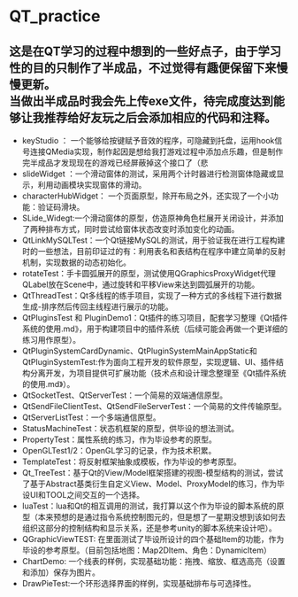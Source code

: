 # QT_practice
这是在QT学习的过程中想到的一些好点子，由于学习性的目的只制作了半成品，不过觉得有趣便保留下来慢慢更新。  
当做出半成品时我会先上传exe文件，待完成度达到能够让我推荐给好友玩之后会添加相应的代码和注释。
---
* keyStudio ： 一个能够给按键赋予音效的程序，可隐藏到托盘，运用hook信号连接QMedia实现，制作起因是想给我打游戏过程中添加点乐趣，但是制作完半成品才发现现在的游戏已经屏蔽掉这个接口了（悲
* slideWidget ：一个滑动窗体的测试，采用两个计时器进行检测窗体隐藏或显示，利用动画模块实现窗体的滑动。
* characterHubWidget： 一个页面原型，除开布局之外，还实现了一个小功能：验证码滑块。
* SLide_Widegt:一个滑动窗体的原型，仿造原神角色栏展开关闭设计，并添加了两种排布方式，同时尝试给窗体状态改变时添加变化的动画。
* QtLinkMySQLTest：一个Qt链接MySQL的测试，用于验证我在进行工程构建时的一些想法，目前印证过的有：利用表名和表结构在程序中建立简单的反射机制，实现数据的动态初始化。
* rotateTest：手卡圆弧展开的原型，测试使用QGraphicsProxyWidget代理QLabel放在Scene中，通过旋转和平移View来达到圆弧展开的功能。
* QtThreadTest：Qt多线程的练手项目，实现了一种方式的多线程下进行数据生成-排序然后传回主线程进行展示的功能。
* QtPluginsTest 和 PluginDemo1：Qt插件的练习项目，配套学习整理《Qt插件系统的使用.md》，用于构建项目中的插件系统（后续可能会再做一个更详细的练习用作原型）。
* QtPluginSystemCardDynamic、QtPluginSystemMainAppStatic和QtPluginSystemTest:作为面向工程开发的软件原型，实现逻辑、UI、插件结构分离开发，为项目提供可扩展功能（技术点和设计理念整理至《Qt插件系统的使用.md》）。
* QtSocketTest、QtServerTest：一个简易的双端通信原型。
* QtSendFileClientTest、QtSendFileServerTest：一个简易的文件传输原型。
* QtServerListTest：一个多端通信原型。
* StatusMachineTest：状态机框架的原型，供毕设的想法测试。
* PropertyTest：属性系统的练习，作为毕设参考的原型。
* OpenGLTest1/2：OpenGL学习的记录，作为技术积累。
* TemplateTest：将反射框架抽象成模板，作为毕设的参考原型。
* Qt_TreeTest：基于Qt的View/Model框架搭建的视图-模型结构的测试，尝试了基于Abstract基类衍生自定义View、Model、ProxyModel的练习，作为毕设UI和TOOL之间交互的一个选择。
* luaTest：lua和Qt的相互调用的测试，我打算以这个作为毕设的脚本系统的原型（本来预想的是通过指令系统控制图元的，但是想了一星期没想到该如何去组织这部分的控制结构和显示关系，还是参考unity的脚本系统来设计吧）。
* QGraphicViewTEST: 在里面测试了毕设所设计的四个基础Item的功能，作为毕设的参考原型。（目前包括地图：Map2DItem、角色：DynamicItem）
* ChartDemo: 一个线表的样例，实现基础功能：拖拽、缩放、框选高亮（设置和添加）保存为图片。
* DrawPieTest:一个环形选择界面的样例，实现基础排布与可选择性。
